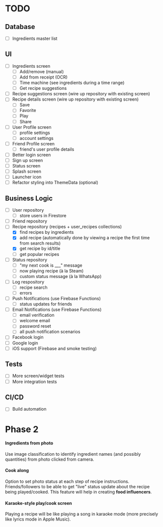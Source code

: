 # TODO

## Database

- [ ] Ingredients master list

## UI

- [ ] Ingredients screen
  - [ ] Add/remove (manual)
  - [ ] Add from receipt (OCR)
  - [ ] Time machine (see ingredients during a time range)
  - [ ] Get recipe suggestions
- [ ] Recipe suggestions screen (wire up repository with existing screen)
- [ ] Recipe details screen (wire up repository with existing screen)
  - [ ] Save
  - [ ] Favorite
  - [ ] Play
  - [ ] Share
- [ ] User Profile screen
  - [ ] profile settings
  - [ ] account settings
- [ ] Friend Profile screen
  - [ ] friend's user profile details
- [ ] Better login screen
- [ ] Sign up screen
- [ ] Status screen
- [ ] Splash screen
- [ ] Launcher icon
- [ ] Refactor styling into ThemeData (optional)

## Business Logic

- [ ] User repository
  - [ ] store users in Firestore
- [ ] Friend repository
- [ ] Recipe repository (recipes + user_recipes collections)
  - [x] find recipes by ingredients
  - [x] add recipe (automatically done by viewing a recipe the first time from search results)
  - [x] get recipe by id/title
  - [ ] get popular recipes
- [ ] Status repository
  - [ ] "my next cook is \_\_\_" message
  - [ ] now playing recipe (à la Steam)
  - [ ] custom status message (à la WhatsApp)
- [ ] Log respository
  - [ ] recipe search
  - [ ] errors
- [ ] Push Notifications (use Firebase Functions)
  - [ ] status updates for friends
- [ ] Email Notifications (use Firebase Functions)
  - [ ] email verification
  - [ ] welcome email
  - [ ] password reset
  - [ ] all push notification scenarios
- [ ] Facebook login
- [ ] Google login
- [ ] iOS support (Firebase and smoke testing)

## Tests

- [ ] More screen/widget tests
- [ ] More integration tests

## CI/CD

- [ ] Build automation

# Phase 2

#### Ingredients from photo

Use image classification to identify ingredient names (and possibly quantities) from photo clicked from camera.

#### Cook along

Option to set photo status at each step of recipe instructions. Friends/followers to be able to get "live" status update about the recipe being played/cooked. This feature will help in creating **food influencers**.

#### Karaoke-style play/cook screen

Playing a recipe will be like playing a song in karaoke mode (more precisely like lyrics mode in Apple Music).
